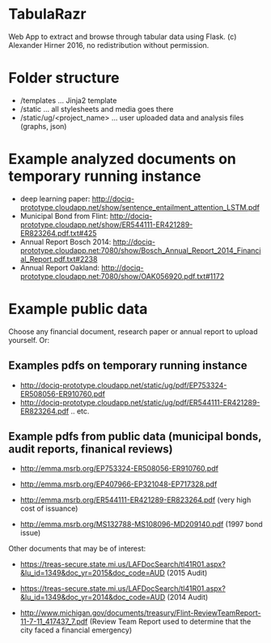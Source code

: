 # TabulaRazr
Web App to extract and browse through tabular data using Flask.
(c) Alexander Hirner 2016, no redistribution without permission.

# Folder structure
- /templates ... Jinja2 template
- /static ... all stylesheets and media goes there
- /static/ug/<project_name> ... user uploaded data and analysis files (graphs, json)

# Example analyzed documents on temporary running instance
- deep learning paper: http://dociq-prototype.cloudapp.net/show/sentence_entailment_attention_LSTM.pdf 
- Municipal Bond from Flint: http://dociq-prototype.cloudapp.net/show/ER544111-ER421289-ER823264.pdf.txt#425 
- Annual Report Bosch 2014: http://dociq-prototype.cloudapp.net:7080/show/Bosch_Annual_Report_2014_Financial_Report.pdf.txt#2238 
- Annual Report Oakland: http://dociq-prototype.cloudapp.net:7080/show/OAK056920.pdf.txt#1172 

# Example public data
Choose any financial document, research paper or annual report to upload yourself.
Or:

## Examples pdfs on temporary running instance
- http://dociq-prototype.cloudapp.net/static/ug/pdf/EP753324-ER508056-ER910760.pdf
- http://dociq-prototype.cloudapp.net/static/ug/pdf/ER544111-ER421289-ER823264.pdf
.. etc.

## Example pdfs from public data (municipal bonds, audit reports, finanical reviews)

- http://emma.msrb.org/EP753324-ER508056-ER910760.pdf
- http://emma.msrb.org/EP407966-EP321048-EP717328.pdf
- http://emma.msrb.org/ER544111-ER421289-ER823264.pdf (very high cost of issuance)
 
- http://emma.msrb.org/MS132788-MS108096-MD209140.pdf  (1997 bond issue)
 
Other documents that may be of interest:
 
- https://treas-secure.state.mi.us/LAFDocSearch/tl41R01.aspx?&lu_id=1349&doc_yr=2015&doc_code=AUD (2015 Audit)
- https://treas-secure.state.mi.us/LAFDocSearch/tl41R01.aspx?&lu_id=1349&doc_yr=2014&doc_code=AUD (2014 Audit)

- http://www.michigan.gov/documents/treasury/Flint-ReviewTeamReport-11-7-11_417437_7.pdf (Review Team Report used to determine that the city faced a financial emergency)
